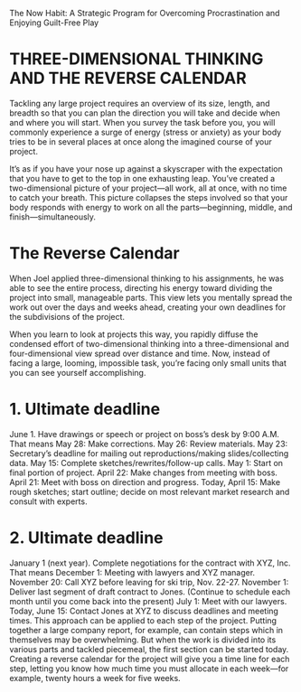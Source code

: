 The Now Habit: A Strategic Program for Overcoming Procrastination and Enjoying Guilt-Free Play 


# THREE-DIMENSIONAL THINKING AND THE REVERSE CALENDAR

Tackling any large project requires an overview of its size, length, and breadth so
that you can plan the direction you will take and decide when and where you will start.
When you survey the task before you, you will commonly experience a surge of energy (stress or anxiety)
as your body tries to be in several places at once along the imagined course of your project. 

It’s as if you have your nose up against a skyscraper with the expectation that you have to get to the
top in one exhausting leap. You’ve created a two-dimensional picture of your project—all work, all at once,
with no time to catch your breath. This picture collapses the steps involved so that your body 
responds with energy to work on all the parts—beginning, middle, and finish—simultaneously.


# The Reverse Calendar

When Joel applied three-dimensional thinking to his assignments, 
he was able to see the entire process, directing his energy toward dividing the project into small, 
manageable parts. This view lets you mentally spread the work out over the days and weeks ahead, 
creating your own deadlines for the subdivisions of the project.

When you learn to look at projects this way, you rapidly diffuse the condensed effort of two-dimensional thinking into
a three-dimensional and four-dimensional view spread over distance and time. Now, instead of facing a large, 
looming, impossible task, you’re facing only small units that you can see yourself accomplishing.

# 1. Ultimate deadline
June 1. Have drawings or speech or project on boss’s desk by 9:00 A.M. 
That means May 28: Make corrections.
May 26: Review materials. May 23: Secretary’s deadline for mailing out reproductions/making slides/collecting data. 
May 15: Complete sketches/rewrites/follow-up calls. 
May 1: Start on final portion of project. 
April 22: Make changes from meeting with boss. 
April 21: Meet with boss on direction and progress. 
Today, April 15: Make rough sketches; start outline; 
decide on most relevant market research and consult with experts.

# 2. Ultimate deadline
January 1 (next year). Complete negotiations for the contract with XYZ, Inc. 
That means December 1: Meeting with lawyers and XYZ manager.
November 20: Call XYZ before leaving for ski trip, Nov. 22-27. 
November 1: Deliver last segment of draft contract to Jones. 
(Continue to schedule each month until you come back into the present) 
July 1: Meet with our lawyers. 
Today, June 15: Contact Jones at XYZ to discuss deadlines and meeting times. 
This approach can be applied to each step of the project. Putting together a large company report,
for example, can contain steps which in themselves may be overwhelming. 
But when the work is divided into its various parts and tackled piecemeal, the first section can be started today. 
Creating a reverse calendar for the project will give you a time line for each step, 
letting you know how much time you must allocate in each week—for example, twenty hours a week for five weeks.


